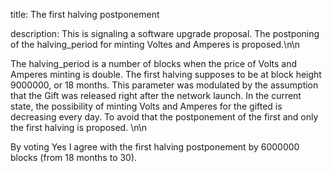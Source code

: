 title: The first halving postponement

description: This is signaling a software upgrade proposal. The postponing of the halving_period for minting Voltes and Amperes is proposed.\n\n

The halving_period is a number of blocks when the price of Volts and Amperes minting is double. The first halving supposes to be at block height 9000000, or 18 months. This parameter was modulated by the assumption that the Gift was released right after the network launch. In the current state, the possibility of minting Volts and Amperes for the gifted is decreasing every day. To avoid that the postponement of the first and only the first halving is proposed. \n\n

By voting Yes I agree with the first halving postponement by 6000000 blocks (from 18 months to 30).